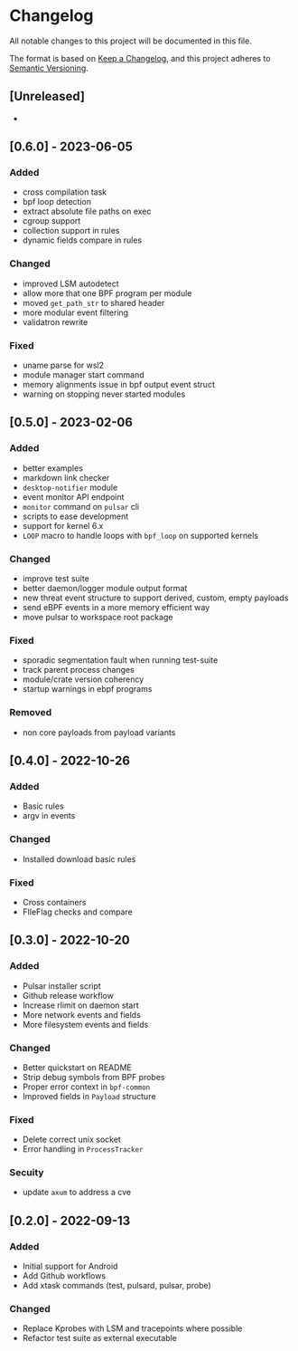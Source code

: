 # Changelog
All notable changes to this project will be documented in this file.

The format is based on [Keep a Changelog](https://keepachangelog.com/en/1.0.0/),
and this project adheres to [Semantic Versioning](https://semver.org/spec/v2.0.0.html).

## [Unreleased]
- 

## [0.6.0] - 2023-06-05

### Added
- cross compilation task
- bpf loop detection
- extract absolute file paths on exec
- cgroup support
- collection support in rules
- dynamic fields compare in rules

### Changed
- improved LSM autodetect
- allow more that one BPF program per module
- moved `get_path_str` to shared header
- more modular event filtering
- validatron rewrite

### Fixed
- uname parse for wsl2
- module manager start command
- memory alignments issue in bpf output event struct
- warning on stopping never started modules

## [0.5.0] - 2023-02-06

### Added
- better examples
- markdown link checker
- `desktop-notifier` module
- event monitor API endpoint
- `monitor` command on `pulsar` cli
- scripts to ease development
- support for kernel 6.x
- `LOOP` macro to handle loops with `bpf_loop` on supported kernels

### Changed
- improve test suite
- better daemon/logger module output format
- new threat event structure to support derived, custom, empty payloads
- send eBPF events in a more memory efficient way
- move pulsar to workspace root package

### Fixed
- sporadic segmentation fault when running test-suite
- track parent process changes
- module/crate version coherency
- startup warnings in ebpf programs

### Removed
- non core payloads from payload variants 

## [0.4.0] - 2022-10-26

### Added
- Basic rules
- argv in events

### Changed
- Installed download basic rules

### Fixed
- Cross containers
- FIleFlag checks and compare

## [0.3.0] - 2022-10-20

### Added
- Pulsar installer script
- Github release workflow
- Increase rlimit on daemon start
- More network events and fields
- More filesystem events and fields

### Changed
- Better quickstart on README 
- Strip debug symbols from BPF probes
- Proper error context in `bpf-common`
- Improved fields in `Payload` structure

### Fixed
- Delete correct unix socket
- Error handling in `ProcessTracker`

### Secuity
- update `axum` to address a cve

## [0.2.0] - 2022-09-13

### Added
- Initial support for Android
- Add Github workflows
- Add xtask commands (test, pulsard, pulsar, probe)

### Changed
- Replace Kprobes with LSM and tracepoints where possible
- Refactor test suite as external executable
